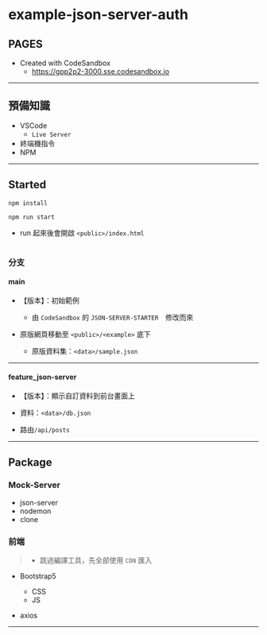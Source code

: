 # example-json-server-auth

## PAGES
  
- Created with CodeSandbox
  - <https://gpp2p2-3000.sse.codesandbox.io>

---

## 預備知識

- VSCode
  - `Live Server`
- 終端機指令
- NPM

---

## Started

```shell
npm install
```

```shell
npm run start
```

- run 起來後會開啟 `<public>/index.html`

```shell

```
<!-- - 開分支 -->

### 分支

#### main

- 【版本】：初始範例
  - 由 `CodeSandbox` 的 `JSON-SERVER-STARTER`　修改而來

- 原版網頁移動至 `<public>/<example>` 底下
  - 原版資料集：`<data>/sample.json`

---

#### feature_json-server

- 【版本】：顯示自訂資料到前台畫面上

- 資料：`<data>/db.json`

- 路由`/api/posts`

---

## Package

### Mock-Server

- json-server
- nodemon
- clone

### 前端

> - 跳過編譯工具，先全部使用 `CDN` 匯入

- Bootstrap5
  - CSS
  - JS

- axios

---
